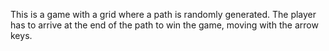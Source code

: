 This is a game with a grid where a path is randomly generated. The player has to arrive at the end of the path to win the game, moving with the arrow keys.
